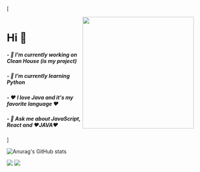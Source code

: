 
   [<div style="display: flex; flex-direction: row;">
        <div >
          <h1> Hi 👋 </h1>
         <h5>- 🔭 I’m currently working on Clean House (is my project)</h5>
         <h5>- 🌱 I’m currently learning Python</h5>
         <h5>- ❤️ I love Java and it's my favorite language ❤️</h5>
         <h5>- 💬 Ask me about JavaScript, React and ❤️JAVA❤️</h5>
        </div>        
        <div>
          <img src="https://ouch-cdn.icons8.com/preview/812/6f20c062-d79f-4269-b43e-9d8510fedacc.png" width=300 height=300/>  
      </div>
   </div>]
      
 ![Anurag's GitHub stats](https://github-readme-stats.vercel.app/api?username=anuraghazra&show_icons=true&theme=dracula)
      
      
[<img src="https://img.shields.io/badge/linkedin-%230077B5.svg?&style=for-the-badge&logo=linkedin&logoColor=white" />](https://www.linkedin.com/in/rian-m-9535b9116/) [<img src = "https://img.shields.io/badge/instagram-%23E4405F.svg?&style=for-the-badge&logo=instagram&logoColor=white">](https://www.instagram.com/rian_mendes5/)      
